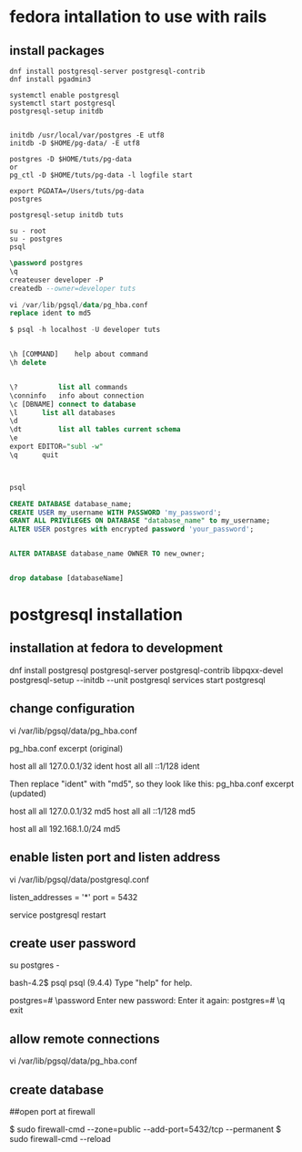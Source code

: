 # fedora intallation to use with rails

## install packages

```
dnf install postgresql-server postgresql-contrib 
dnf install pgadmin3

systemctl enable postgresql
systemctl start postgresql
postgresql-setup initdb


initdb /usr/local/var/postgres -E utf8
initdb -D $HOME/pg-data/ -E utf8

postgres -D $HOME/tuts/pg-data
or
pg_ctl -D $HOME/tuts/pg-data -l logfile start

export PGDATA=/Users/tuts/pg-data
postgres

postgresql-setup initdb tuts

su - root
su - postgres
psql 

```

```sql
\password postgres
\q
createuser developer -P
createdb --owner=developer tuts

vi /var/lib/pgsql/data/pg_hba.conf
replace ident to md5

$ psql -h localhost -U developer tuts


\h [COMMAND]	help about command
\h delete


\?  		list all commands
\conninfo	info about connection
\c [DBNAME]	connect to database
\l		list all databases
\d
\dt 		list all tables current schema
\e
export EDITOR="subl -w"
\q 		quit



psql
```

```sql
CREATE DATABASE database_name;
CREATE USER my_username WITH PASSWORD 'my_password';
GRANT ALL PRIVILEGES ON DATABASE "database_name" to my_username;
ALTER USER postgres with encrypted password 'your_password';


ALTER DATABASE database_name OWNER TO new_owner;


drop database [databaseName]

```



# postgresql installation






## installation at fedora to development

dnf install postgresql postgresql-server postgresql-contrib libpqxx-devel
postgresql-setup --initdb --unit postgresql
services start postgresql

## change configuration

vi /var/lib/pgsql/data/pg_hba.conf

pg_hba.conf excerpt (original)

host    all             all             127.0.0.1/32            ident
host    all             all             ::1/128                 ident

Then replace "ident" with "md5", so they look like this:
pg_hba.conf excerpt (updated)

host    all             all             127.0.0.1/32            md5
host    all             all             ::1/128                 md5

host    all     all     192.168.1.0/24  md5


## enable listen port and listen address

vi /var/lib/pgsql/data/postgresql.conf

listen_addresses = '*'
port = 5432

service postgresql restart

## create user password

su postgres -

bash-4.2$ psql
psql (9.4.4)
Type "help" for help.

postgres=# \password
Enter new password:
Enter it again:
postgres=# \q
exit


## allow remote connections

vi /var/lib/pgsql/data/pg_hba.conf


## create database


##open port at firewall

$ sudo firewall-cmd --zone=public --add-port=5432/tcp --permanent
$ sudo firewall-cmd --reload 
